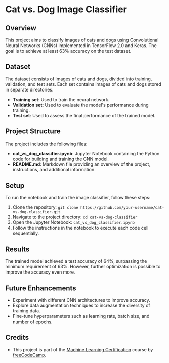 # Cat vs. Dog Image Classifier

## Overview
This project aims to classify images of cats and dogs using Convolutional Neural Networks (CNNs) implemented in TensorFlow 2.0 and Keras. The goal is to achieve at least 63% accuracy on the test dataset.

## Dataset
The dataset consists of images of cats and dogs, divided into training, validation, and test sets. Each set contains images of cats and dogs stored in separate directories.

- **Training set**: Used to train the neural network.
- **Validation set**: Used to evaluate the model's performance during training.
- **Test set**: Used to assess the final performance of the trained model.

## Project Structure
The project includes the following files:
- **cat_vs_dog_classifier.ipynb**: Jupyter Notebook containing the Python code for building and training the CNN model.
- **README.md**: Markdown file providing an overview of the project, instructions, and additional information.


## Setup
To run the notebook and train the image classifier, follow these steps:
1. Clone the repository: `git clone https://github.com/your-username/cat-vs-dog-classifier.git`
2. Navigate to the project directory: `cd cat-vs-dog-classifier`
3. Open the Jupyter Notebook: `cat_vs_dog_classifier.ipynb`
4. Follow the instructions in the notebook to execute each code cell sequentially.

## Results
The trained model achieved a test accuracy of 64%, surpassing the minimum requirement of 63%. However, further optimization is possible to improve the accuracy even more.

## Future Enhancements
- Experiment with different CNN architectures to improve accuracy.
- Explore data augmentation techniques to increase the diversity of training data.
- Fine-tune hyperparameters such as learning rate, batch size, and number of epochs.

## Credits
- This project is part of the [Machine Learning Certification](https://www.freecodecamp.org/learn/machine-learning-with-python/machine-learning-with-python-projects/cat-and-dog-image-classifier) course by [freeCodeCamp](https://www.freecodecamp.org/).
